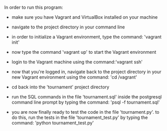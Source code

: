In order to run this program:

- make sure you have Vagrant and VirtualBox installed on your machine
- navigate to the project directory in your command line
- in order to initialize a Vagrant environment, type the
  command: 'vagrant init'
- now type the command 'vagrant up' to start the Vagrant environment
- login to the Vagrant machine using the command:'vagrant ssh'

- now that you're logged in, navigate back to the project directory
  in your new Vagrant environment using the command: 'cd /vagrant'
- cd back into the 'tournament' project directory

- run the SQL commands in the file 'tournament.sql' inside
  the postgresql command line prompt by typing the command:
  'psql -f tournament.sql'

- you are now finally ready to test the code in the file
  'tournament.py'.  to do this, run the tests in the file
  'tournament_test.py' by typing the command: 'python tournament_test.py'